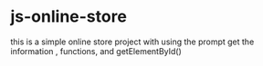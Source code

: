 # js-online-store
 this is a simple online store project with using the prompt get the information , functions, and getElementById()
